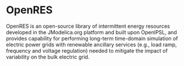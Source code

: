 # OpenRES
OpenRES is an open-source library of intermittent energy resources developed in the JModelica.org platform and built upon OpenIPSL, and provides capability for performing long-term time-domain simulation of electric power grids with renewable ancillary services (e.g., load ramp, frequency and voltage regulation) needed to mitigate the impact of variability on the bulk electric grid.
